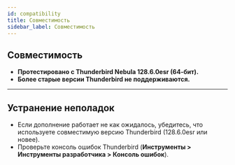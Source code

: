 ```yaml
---
id: compatibility
title: Совместимость
sidebar_label: Совместимость
---
```


## Совместимость

- **Протестировано с Thunderbird Nebula 128.6.0esr (64‑бит).**
- **Более старые версии Thunderbird не поддерживаются.**

---

## Устранение неполадок

- Если дополнение работает не как ожидалось, убедитесь, что используете совместимую версию Thunderbird (128.6.0esr или новее).
- Проверьте консоль ошибок Thunderbird (**Инструменты > Инструменты разработчика > Консоль ошибок**).
